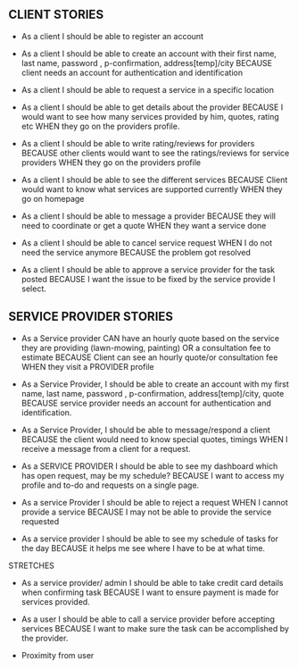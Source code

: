 ## CLIENT STORIES

- As a client I should be able to register an account

- As a client I should be able to create an account with their first name, last name, password , p-confirmation, address[temp]/city BECAUSE client needs an account for authentication and identification

- As a client I should be able to request a service in a specific location

- As a client I should be able to get details about the provider BECAUSE I would want to see how many services provided by him, quotes, rating etc WHEN they go on the providers profile.

- As a client I should be able to write rating/reviews for providers BECAUSE other clients would want to see the ratings/reviews for service providers WHEN they go on the providers profile

- As a client I should be able to see the different services BECAUSE Client would want to know what services are supported currently WHEN they go on homepage

- As a client I should be able to message a provider BECAUSE they will need to coordinate or get a quote WHEN they want a service done

- As a client I should be able to cancel service request WHEN I do not need the service anymore BECAUSE the problem got resolved

- As a client I should be able to approve a service provider for the task posted BECAUSE I want the issue to be fixed by the service provide I select.


## SERVICE PROVIDER STORIES

- As a Service provider CAN have an hourly quote based on the service they are providing (lawn-mowing, painting) OR a consultation fee to estimate BECAUSE Client can see an hourly quote/or consultation fee WHEN they visit a PROVIDER profile

- As a Service Provider, I should be able to create an account with my first name, last name, password , p-confirmation, address[temp]/city, quote BECAUSE service provider needs an account for authentication and identification.

- As a Service Provider, I should be able to message/respond a client BECAUSE the client would need to know special quotes, timings WHEN I receive a message from a client for a request.

- As a SERVICE PROVIDER I should be able to see my dashboard which has open request, may be my schedule?  BECAUSE I want to access my profile and to-do and requests on a single page.

- As a service Provider I should be able to reject a request WHEN I cannot provide a service BECAUSE I may not be able to provide the service requested

- As a service provider I should be able to see my schedule of tasks for the day BECAUSE it helps me see where I have to be at what time.



STRETCHES

- As a service provider/ admin I should be able to take credit card details when confirming task BECAUSE I want to ensure payment is made for services provided.

- As a user I should be able to call a service provider before accepting services BECAUSE I want to make sure the task can be accomplished by the provider.

- Proximity from user
